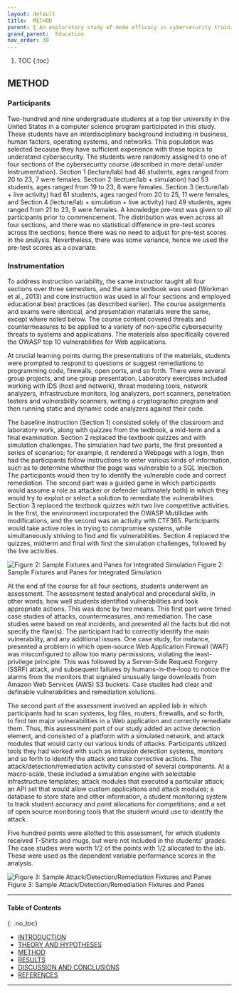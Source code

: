 ```yaml
---
layout: default
title:  METHOD 
parent: § An exploratory study of mode efficacy in cybersecurity training
grand_parent:  Education
nav_order: 30 
---
```

<style>
.dont-break-out {
  /* These are technically the same, but use both */
  overflow-wrap: break-word;
  word-wrap: break-word;

     -ms-word-break: break-all;
  /* This is the dangerous one in WebKit, as it breaks things wherever */
  word-break: break-all;
  /* Instead use this non-standard one: */
  word-break: break-word;
}

.youtube-container {
    position: relative;
    width: 100%;
    height: 0;
    padding-bottom: 56.25%;
}
.youtube-video {
    position: absolute;
    top: 0;
    left: 0;
    width: 100%;
    height: 100%;
}

</style>

<div class="dont-break-out" markdown="1">

1. TOC
{:toc}

## METHOD

### Participants
Two-hundred and nine undergraduate students at a top tier university in the United States in a computer science program participated in this study. These students have an interdisciplinary background including in business, human factors, operating systems, and networks. This population was selected because they have sufficient experience with these topics to understand cybersecurity. The students were randomly assigned to one of four sections of the cybersecurity course (described in more detail under Instrumentation). Section 1 (lecture/lab) had 46 students, ages ranged from 20 to 23, 7 were females. Section 2 (lecture/lab + simulation) had 53 students, ages ranged from 19 to 23, 8 were females. Section 3 (lecture/lab + live activity) had 61 students, ages ranged from 20 to 25, 11 were females, and Section 4 (lecture/lab + simulation + live activity) had 49 students, ages ranged from 21 to 23, 9 were females. A knowledge pre-test was given to all participants prior to commencement. The distribution was even across all four sections, and there was no statistical difference in pre-test scores across the sections; hence there was no need to adjust for pre-test scores in the analysis. Nevertheless, there was some variance, hence we used the pre-test scores as a covariate.

### Instrumentation
To address instruction variability, the same instructor taught all four sections over three semesters, and the same textbook was used (Workman et al., 2013) and core instruction was used in all four sections and employed educational best practices (as described earlier). The course assignments and exams were identical, and presentation materials were the same, except where noted below. The course content covered threats and countermeasures to be applied to a variety of non-specific cybersecurity threats to systems and applications. The materials also specifically covered the OWASP top 10 vulnerabilities for Web applications.

At crucial learning points during the presentations of the materials, students were prompted to respond to questions or suggest remediations to programming code, firewalls, open ports, and so forth. There were several group projects, and one group presentation. Laboratory exercises included working with IDS (host and network), threat modeling tools, network analyzers, infrastructure monitors, log analyzers, port scanners, penetration testers and vulnerability scanners, writing a cryptographic program and then running static and dynamic code analyzers against their code.

The baseline instruction (Section 1) consisted solely of the classroom and laboratory work, along with quizzes from the textbook, a mid-term and a final examination. Section 2 replaced the textbook quizzes and with simulation challenges. The simulation had two parts, the first presented a series of scenarios; for example, it rendered a Webpage with a login, then had the participants follow instructions to enter various kinds of information, such as to determine whether the page was vulnerable to a SQL Injection. The participants would then try to identify the vulnerable code and correct remediation. The second part was a guided game in which participants would assume a role as attacker or defender (ultimately both) in which they would try to exploit or select a solution to remediate the vulnerabilities. Section 3 replaced the textbook quizzes with two live competitive activities. In the first, the environment incorporated the OWASP Mutillidae with modifications, and the second was an activity with CTF365. Participants would take active roles in trying to compromise systems, while simultaneously striving to find and fix vulnerabilities. Section 4 replaced the quizzes, midterm and final with first the simulation challenges, followed by the live activities.

![Figure 2: Sample Fixtures and Panes for Integrated Simulation](https://statics.bsafes.com/images/papers/An-exploratory-study-of-mode-efficacy-in-cybersecurity-training-fig-2.png)
Figure 2: Sample Fixtures and Panes for Integrated Simulation

At the end of the course for all four sections, students underwent an assessment. The assessment tested analytical and procedural skills, in other words, how well students identified vulnerabilities and took appropriate actions. This was done by two means. This first part were timed case studies of attacks, countermeasures, and remediation. The case studies were based on real incidents, and presented all the facts but did not specify the flaw(s). The participant had to correctly identify the main vulnerability, and any additional issues. One case study, for instance, presented a problem in which open-source Web Application Firewall (WAF) was misconfigured to allow too many permissions, violating the least-privilege principle. This was followed by a Server-Side Request Forgery (SSRF) attack, and subsequent failures by humans-in-the-loop to notice the alarms from the monitors that signaled unusually large downloads from Amazon Web Services (AWS) S3 buckets. Case studies had clear and definable vulnerabilities and remediation solutions.

The second part of the assessment involved an applied lab in which participants had to scan systems, log files, routers, firewalls, and so forth, to find ten major vulnerabilities in a Web application and correctly remediate them. Thus, this assessment part of our study added an active detection element, and consisted of a platform with a simulated network, and attack modules that would carry out various kinds of attacks. Participants utilized tools they had worked with such as intrusion detection systems, monitors and so forth to identify the attack and take corrective actions. The attack/detection/remediation activity consisted of several components. At a macro-scale, these included a simulation engine with selectable infrastructure templates; attack modules that executed a particular attack; an API set that would allow custom applications and attack modules; a database to store state and other information, a student monitoring system to track student accuracy and point allocations for competitions; and a set of open source monitoring tools that the student would use to identify the attack.

Five hundred points were allotted to this assessment, for which students received T-Shirts and mugs, but were not included in the students’ grades. The case studies were worth 1/2 of the points with 1/2 allocated to the lab. These were used as the dependent variable performance scores in the analysis.

![Figure 3: Sample Attack/Detection/Remediation Fixtures and Panes](https://statics.bsafes.com/images/papers/An-exploratory-study-of-mode-efficacy-in-cybersecurity-training-fig-3.png)
Figure 3: Sample Attack/Detection/Remediation Fixtures and Panes

***

#### Table of Contents
{: .no_toc}

<ul><li> <a href="/docs/education/An-exploratory-study-of-mode-efficacy-in-cybersecurity-training-1/">INTRODUCTION</a></li><li> <a href="/docs/education/An-exploratory-study-of-mode-efficacy-in-cybersecurity-training-2/">THEORY AND HYPOTHESES</a></li><li> <a href="/docs/education/An-exploratory-study-of-mode-efficacy-in-cybersecurity-training-3/">METHOD</a></li><li> <a href="/docs/education/An-exploratory-study-of-mode-efficacy-in-cybersecurity-training-4/">RESULTS</a></li><li> <a href="/docs/education/An-exploratory-study-of-mode-efficacy-in-cybersecurity-training-5/">DISCUSSION AND CONCLUSIONS</a></li><li> <a href="/docs/education/An-exploratory-study-of-mode-efficacy-in-cybersecurity-training-6/">REFERENCES</a></li></ul>

***

</div>
